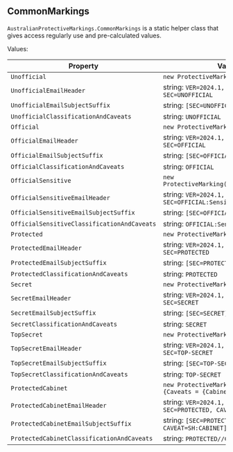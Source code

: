 ## CommonMarkings

`AustralianProtectiveMarkings.CommonMarkings` is a static helper class that gives access regularly use and pre-calculated values.

Values:

| Property | Value |
|----------|-------|
| `Unofficial` | `new ProtectiveMarking(Unofficial)` |
| `UnofficialEmailHeader` | string: `VER=2024.1, NS=gov.au, SEC=UNOFFICIAL` |
| `UnofficialEmailSubjectSuffix` | string: `[SEC=UNOFFICIAL]` |
| `UnofficialClassificationAndCaveats` | string: `UNOFFICIAL` |
| `Official` | `new ProtectiveMarking(Official)` |
| `OfficialEmailHeader` | string: `VER=2024.1, NS=gov.au, SEC=OFFICIAL` |
| `OfficialEmailSubjectSuffix` | string: `[SEC=OFFICIAL]` |
| `OfficialClassificationAndCaveats` | string: `OFFICIAL` |
| `OfficialSensitive` | `new ProtectiveMarking(OfficialSensitive)` |
| `OfficialSensitiveEmailHeader` | string: `VER=2024.1, NS=gov.au, SEC=OFFICIAL:Sensitive` |
| `OfficialSensitiveEmailSubjectSuffix` | string: `[SEC=OFFICIAL:Sensitive]` |
| `OfficialSensitiveClassificationAndCaveats` | string: `OFFICIAL:Sensitive` |
| `Protected` | `new ProtectiveMarking(Protected)` |
| `ProtectedEmailHeader` | string: `VER=2024.1, NS=gov.au, SEC=PROTECTED` |
| `ProtectedEmailSubjectSuffix` | string: `[SEC=PROTECTED]` |
| `ProtectedClassificationAndCaveats` | string: `PROTECTED` |
| `Secret` | `new ProtectiveMarking(Secret)` |
| `SecretEmailHeader` | string: `VER=2024.1, NS=gov.au, SEC=SECRET` |
| `SecretEmailSubjectSuffix` | string: `[SEC=SECRET]` |
| `SecretClassificationAndCaveats` | string: `SECRET` |
| `TopSecret` | `new ProtectiveMarking(TopSecret)` |
| `TopSecretEmailHeader` | string: `VER=2024.1, NS=gov.au, SEC=TOP-SECRET` |
| `TopSecretEmailSubjectSuffix` | string: `[SEC=TOP-SECRET]` |
| `TopSecretClassificationAndCaveats` | string: `TOP-SECRET` |
| `ProtectedCabinet` | `new ProtectiveMarking(Protected){Caveats = {Cabinet = true}}` |
| `ProtectedCabinetEmailHeader` | string: `VER=2024.1, NS=gov.au, SEC=PROTECTED, CAVEAT=SH:CABINET` |
| `ProtectedCabinetEmailSubjectSuffix` | string: `[SEC=PROTECTED, CAVEAT=SH:CABINET]` |
| `ProtectedCabinetClassificationAndCaveats` | string: `PROTECTED//CABINET` |
